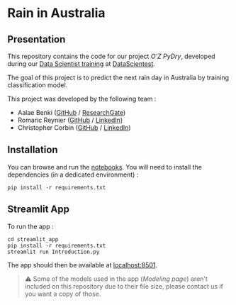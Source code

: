 # Rain in Australia

## Presentation

This repository contains the code for our project _O'Z PyDry_, developed during our [Data Scientist training](https://datascientest.com/en/data-scientist-course) at [DataScientest](https://datascientest.com/).

The goal of this project is to predict the next rain day in Australia by training classification model.

This project was developed by the following team :

- Aalae Benki ([GitHub](https://github.com/abenki87) / [ResearchGate](https://www.researchgate.net/profile/Aalae-Benki))
- Romaric Reynier ([GitHub](https://github.com/Romaric-Reynier) / [LinkedIn](linkedin.com/in/romaric-reynier-069ab617b))
- Christopher Corbin ([GitHub](https://github.com/tofferPika) / [LinkedIn](https://www.linkedin.com/in/christopher-corbin-865911146/))

## Installation

You can browse and run the [notebooks](./notebooks). You will need to install the dependencies (in a dedicated environment) :

```
pip install -r requirements.txt
```

## Streamlit App

To run the app :

```shell
cd streamlit_app
pip install -r requirements.txt
streamlit run Introduction.py
```

The app should then be available at [localhost:8501](http://localhost:8501).

> :warning: Some of the models used in the app (_Modeling page_) aren't included on this repository due to their file size, please contact us if you want a copy of those.